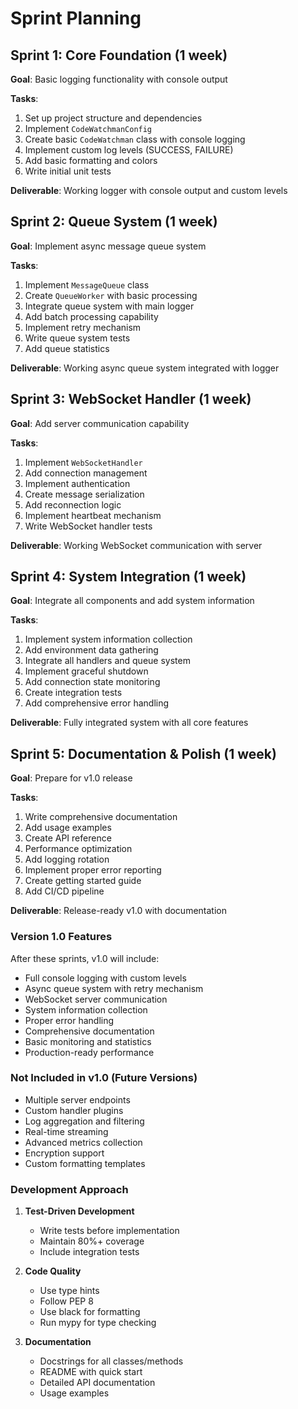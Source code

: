 # Sprint Planning

## Sprint 1: Core Foundation (1 week)
**Goal**: Basic logging functionality with console output

**Tasks**:
1. Set up project structure and dependencies
2. Implement `CodeWatchmanConfig`
3. Create basic `CodeWatchman` class with console logging
4. Implement custom log levels (SUCCESS, FAILURE)
5. Add basic formatting and colors
6. Write initial unit tests

**Deliverable**: Working logger with console output and custom levels

## Sprint 2: Queue System (1 week)
**Goal**: Implement async message queue system

**Tasks**:
1. Implement `MessageQueue` class
2. Create `QueueWorker` with basic processing
3. Integrate queue system with main logger
4. Add batch processing capability
5. Implement retry mechanism
6. Write queue system tests
7. Add queue statistics

**Deliverable**: Working async queue system integrated with logger

## Sprint 3: WebSocket Handler (1 week)
**Goal**: Add server communication capability

**Tasks**:
1. Implement `WebSocketHandler`
2. Add connection management
3. Implement authentication
4. Create message serialization
5. Add reconnection logic
6. Implement heartbeat mechanism
7. Write WebSocket handler tests

**Deliverable**: Working WebSocket communication with server

## Sprint 4: System Integration (1 week)
**Goal**: Integrate all components and add system information

**Tasks**:
1. Implement system information collection
2. Add environment data gathering
3. Integrate all handlers and queue system
4. Implement graceful shutdown
5. Add connection state monitoring
6. Create integration tests
7. Add comprehensive error handling

**Deliverable**: Fully integrated system with all core features

## Sprint 5: Documentation & Polish (1 week)
**Goal**: Prepare for v1.0 release

**Tasks**:
1. Write comprehensive documentation
2. Add usage examples
3. Create API reference
4. Performance optimization
5. Add logging rotation
6. Implement proper error reporting
7. Create getting started guide
8. Add CI/CD pipeline

**Deliverable**: Release-ready v1.0 with documentation

### Version 1.0 Features

After these sprints, v1.0 will include:
- Full console logging with custom levels
- Async queue system with retry mechanism
- WebSocket server communication
- System information collection
- Proper error handling
- Comprehensive documentation
- Basic monitoring and statistics
- Production-ready performance

### Not Included in v1.0 (Future Versions)
- Multiple server endpoints
- Custom handler plugins
- Log aggregation and filtering
- Real-time streaming
- Advanced metrics collection
- Encryption support
- Custom formatting templates

### Development Approach

1. **Test-Driven Development**
   - Write tests before implementation
   - Maintain 80%+ coverage
   - Include integration tests

2. **Code Quality**
   - Use type hints
   - Follow PEP 8
   - Use black for formatting
   - Run mypy for type checking

3. **Documentation**
   - Docstrings for all classes/methods
   - README with quick start
   - Detailed API documentation
   - Usage examples